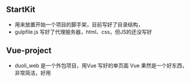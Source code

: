## StartKit
- 用来放置开始一个项目的脚手架，目前写好了目录结构，
- gulpfile.js 写好了代理服务器，html、css，但JS的还没写好

## Vue-project
- duoli_web 是一个外包项目，用Vue 写好的单页面
  Vue 果然是一个好东西，非常简洁，好用
